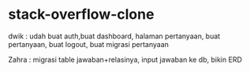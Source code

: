 # stack-overflow-clone

dwik : udah buat auth,buat dashboard, halaman pertanyaan, buat pertanyaan,
	buat logout, buat migrasi pertanyaan
	
Zahra : migrasi table jawaban+relasinya, input jawaban ke db, bikin ERD
